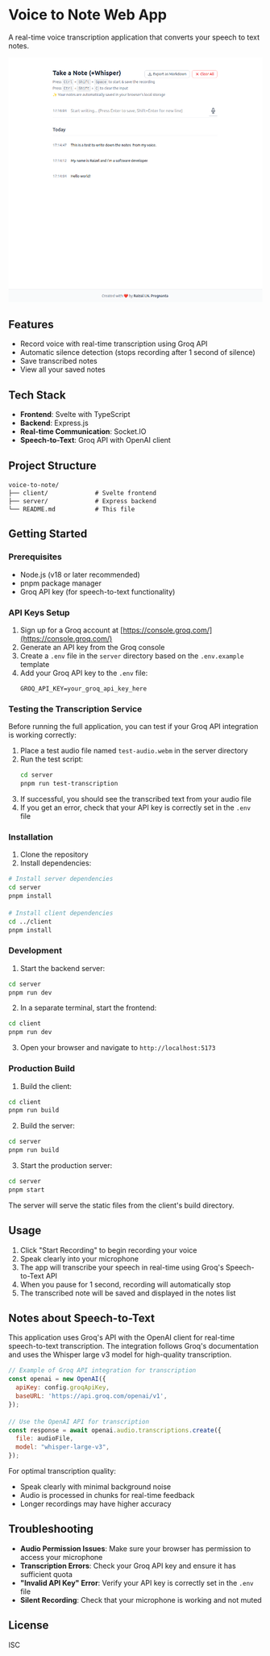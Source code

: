 # Voice to Note Web App

A real-time voice transcription application that converts your speech to text notes.

![screenshot](./screenshots/home.png)


## Features

- Record voice with real-time transcription using Groq API
- Automatic silence detection (stops recording after 1 second of silence)
- Save transcribed notes
- View all your saved notes

## Tech Stack

- **Frontend**: Svelte with TypeScript
- **Backend**: Express.js
- **Real-time Communication**: Socket.IO
- **Speech-to-Text**: Groq API with OpenAI client

## Project Structure

```
voice-to-note/
├── client/             # Svelte frontend
├── server/             # Express backend
└── README.md           # This file
```

## Getting Started

### Prerequisites

- Node.js (v18 or later recommended)
- pnpm package manager
- Groq API key (for speech-to-text functionality)

### API Keys Setup

1. Sign up for a Groq account at [https://console.groq.com/](https://console.groq.com/)
2. Generate an API key from the Groq console
3. Create a `.env` file in the `server` directory based on the `.env.example` template
4. Add your Groq API key to the `.env` file:
   ```
   GROQ_API_KEY=your_groq_api_key_here
   ```

### Testing the Transcription Service

Before running the full application, you can test if your Groq API integration is working correctly:

1. Place a test audio file named `test-audio.webm` in the server directory
2. Run the test script:
   ```bash
   cd server
   pnpm run test-transcription
   ```
3. If successful, you should see the transcribed text from your audio file
4. If you get an error, check that your API key is correctly set in the `.env` file

### Installation

1. Clone the repository
2. Install dependencies:

```bash
# Install server dependencies
cd server
pnpm install

# Install client dependencies
cd ../client
pnpm install
```

### Development

1. Start the backend server:

```bash
cd server
pnpm run dev
```

2. In a separate terminal, start the frontend:

```bash
cd client
pnpm run dev
```

3. Open your browser and navigate to `http://localhost:5173`

### Production Build

1. Build the client:

```bash
cd client
pnpm run build
```

2. Build the server:

```bash
cd server
pnpm run build
```

3. Start the production server:

```bash
cd server
pnpm start
```

The server will serve the static files from the client's build directory.

## Usage

1. Click "Start Recording" to begin recording your voice
2. Speak clearly into your microphone
3. The app will transcribe your speech in real-time using Groq's Speech-to-Text API
4. When you pause for 1 second, recording will automatically stop
5. The transcribed note will be saved and displayed in the notes list

## Notes about Speech-to-Text

This application uses Groq's API with the OpenAI client for real-time speech-to-text transcription. The integration follows Groq's documentation and uses the Whisper large v3 model for high-quality transcription.

```javascript
// Example of Groq API integration for transcription
const openai = new OpenAI({
  apiKey: config.groqApiKey,
  baseURL: 'https://api.groq.com/openai/v1',
});

// Use the OpenAI API for transcription
const response = await openai.audio.transcriptions.create({
  file: audioFile,
  model: "whisper-large-v3",
});
```

For optimal transcription quality:
- Speak clearly with minimal background noise
- Audio is processed in chunks for real-time feedback
- Longer recordings may have higher accuracy

## Troubleshooting

- **Audio Permission Issues**: Make sure your browser has permission to access your microphone
- **Transcription Errors**: Check your Groq API key and ensure it has sufficient quota
- **"Invalid API Key" Error**: Verify your API key is correctly set in the `.env` file
- **Silent Recording**: Check that your microphone is working and not muted

## License

ISC 
